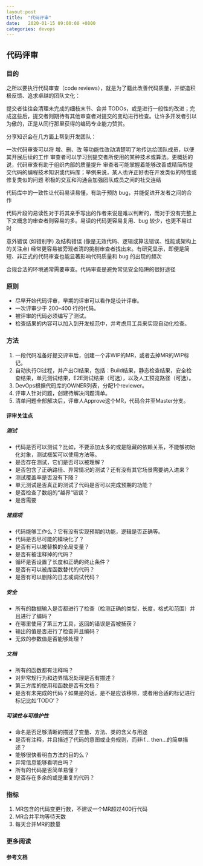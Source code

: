 ```yaml
---
layout:post
title:  "代码评审"
date:   2020-01-15 09:00:00 +0800
categories: devops
---
```


## 代码评审

### 目的

之所以要执行代码审查（code reviews），就是为了籍此改善代码质量，并塑造积极反馈、追求卓越的团队文化：

提交者往往会清理未完成的细枝末节、合并 TODOs，或是进行一般性的改进；完成这些后，提交者则期待有其他审查者对提交的变动进行检查。让许多开发者引以为傲的，正是从同行那里获得的编码专业能力赞赏。

分享知识会在几方面上帮到开发团队：

一次代码审查可以将 增、删、改 等功能性改动清楚明了地传达给团队成员，以便其开展后续的工作
审查者可以学习到提交者所使用的某种技术或算法。更概括的说，代码审查有助于组织内部的质量提升
审查者可能掌握着能够改善或精简所提交代码的编程技术知识或代码库；举例来说，某人也许正好也在开发类似的特性或修复类似的问题
积极的交互和沟通会加强团队成员之间的社交连结

代码库中的一致性让代码易读易懂，有助于预防 bug，并能促进开发者之间的合作

代码片段的易读性对于将其亲手写出的作者来说是难以判断的，而对于没有完整上下文概念的审查者则容易的多。易读的代码更容易复用、bug 较少，也更不易过时

意外错误 (如错别字) 及结构错误 (像是无效代码、逻辑或算法错误、性能或架构上的关注点) 经常更容易被旁观者清的挑剔审查者找出来。有研究显示，即便是简短、非正式的代码审查也能显著影响代码质量和 bug 的出现的频次

合规合法的环境通常需要审查。代码审查是避免常见安全陷阱的很好途径

### 原则

- 尽早开始代码评审，早期的评审可以看作是设计评审。
- 一次评审少于 200–400 行的代码。
- 被评审的代码必须编写了测试。
- 检查结果的内容可以加入到开发规范中，并考虑用工具来实现自动化检查。

### 方法

1. 一段代码准备好提交评审后，创建一个非WIP的MR，或者去掉MR的WIP标记。
1. 自动执行CI过程，并产出CI结果，包括：Build结果，静态检查结果，安全检查结果，单元测试结果，E2E测试结果（可选），以及人工预览路径（可选）。
1. DevOps根据代码库的OWNER列表，分配1个reviewer。
1. 评审人针对问题，创建待解决问题清单。
1. 清单问题全部解决后，评审人Approve这个MR，代码合并至Master分支。

#### 评审关注点

##### 测试

- 代码是否可以测试？比如，不要添加太多的或是隐藏的依赖关系，不能够初始化对象，测试框架可以使用方法等。
- 是否存在测试，它们是否可以被理解？
- 是否包含了正确路径、异常情况的测试？还有没有其它场景需要纳入进来？
- 测试覆盖率是否没有下降？
- 单元测试是否真正的测试了代码是否可以完成预期的功能？
- 是否检查了数组的“越界“错误？
- 是否需要

##### 常规项

- 代码能够工作么？它有没有实现预期的功能，逻辑是否正确等。
- 代码是否尽可能的模块化了？
- 是否有可以被替换的全局变量？
- 是否有被注释掉的代码？
- 循环是否设置了长度和正确的终止条件？
- 是否有可以被库函数替代的代码？
- 是否有可以删除的日志或调试代码？

##### 安全

- 所有的数据输入是否都进行了检查（检测正确的类型，长度，格式和范围）并且进行了编码？
- 在哪里使用了第三方工具，返回的错误是否被捕获？
- 输出的值是否进行了检查并且编码？
- 无效的参数值是否能够处理？

##### 文档

- 所有的函数都有注释吗？
- 对非常规行为和边界情况处理是否有描述？
- 第三方库的使用和函数是否有文档？
- 是否有未完成的代码？如果是的话，是不是应该移除，或者用合适的标记进行标记比如‘TODO’？

##### 可读性与可维护性

- 命名是否足够清晰的描述了变量、方法、类的含义与用途
- 是否有注释，并且描述了代码的意图或业务规则，而非if... then...的简单描述？
- 能够很快看明白方法的目的么？
- 异常信息能够看明白吗？
- 所有的代码是否简单易懂？
- 是否存在多余的或是重复的代码？

### 指标

1. MR包含的代码变更行数，不建议一个MR超过400行代码
1. MR合并平均等待天数
1. 每天合并MR的数量

### 更多阅读

#### 参考文档
